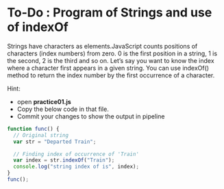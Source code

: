 # To-Do : Program of Strings and use of indexOf

Strings have characters as elements.JavaScript counts positions of characters (index numbers) from zero. 0 is the first position in a string, 1 is the second, 2 is the third and so on. Let’s say you want to know the index where a character first appears in a given string. You can use indexOf() method to return the index number by the first occurrence of a character.

Hint:

- open **practice01.js**
- Copy the below code in that file.
- Commit your changes to show the output in pipeline


```js
function func() {
  // Original string
  var str = "Departed Train";

  // Finding index of occurrence of 'Train'
  var index = str.indexOf("Train");
  console.log("string index of is", index);
}
func();
```